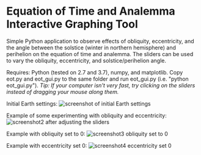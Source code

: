 # Equation of Time and Analemma Interactive Graphing Tool
Simple Python application to observe effects of obliquity, eccentricity, and the angle between the solstice (winter in northern hemisphere) and perihelion on the equation of time and analemma.  The sliders can be used to vary the obliquity, eccentricity, and solstice/perihelion angle.

Requires: Python (tested on 2.7 and 3.7), numpy, and matplotlib.  Copy eot.py and eot_gui.py to the same folder and run eot_gui.py (i.e. "python eot_gui.py").  *Tip: If your computer isn't very fast, try clicking on the sliders instead of dragging your mouse along them.*

Initial Earth settings:
![screenshot of initial Earth settings](https://github.com/VinnieM-3/Equation-of-Time/blob/master/screenshot.jpg)


Example of some experimenting with obliquity and eccentricity:
![screenshot2 after adjusting the sliders](https://github.com/VinnieM-3/Equation-of-Time/blob/master/screenshot2.jpg)


Example with obliquity set to 0:
![screenshot3 obliquity set to 0](https://github.com/VinnieM-3/Equation-of-Time/blob/master/screenshot_0_obliquity.jpg)


Example with eccentricity set 0:
![screenshot4 eccentricity set 0](https://github.com/VinnieM-3/Equation-of-Time/blob/master/screenshot_0_eccentricity.jpg)
